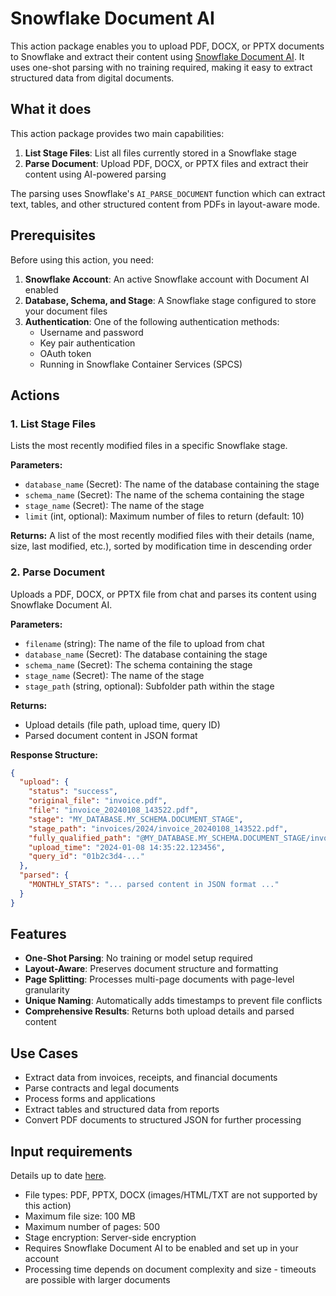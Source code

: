 # Snowflake Document AI

This action package enables you to upload PDF, DOCX, or PPTX documents to Snowflake and extract their content using [Snowflake Document AI](https://docs.snowflake.com/en/user-guide/snowflake-cortex/document-ai/overview). It uses one-shot parsing with no training required, making it easy to extract structured data from digital documents.

## What it does

This action package provides two main capabilities:

1. **List Stage Files**: List all files currently stored in a Snowflake stage
2. **Parse Document**: Upload PDF, DOCX, or PPTX files and extract their content using AI-powered parsing

The parsing uses Snowflake's `AI_PARSE_DOCUMENT` function which can extract text, tables, and other structured content from PDFs in layout-aware mode.

## Prerequisites

Before using this action, you need:

1. **Snowflake Account**: An active Snowflake account with Document AI enabled
2. **Database, Schema, and Stage**: A Snowflake stage configured to store your document files
3. **Authentication**: One of the following authentication methods:
   - Username and password
   - Key pair authentication
   - OAuth token
   - Running in Snowflake Container Services (SPCS)

## Actions

### 1. List Stage Files

Lists the most recently modified files in a specific Snowflake stage.

**Parameters:**
- `database_name` (Secret): The name of the database containing the stage
- `schema_name` (Secret): The name of the schema containing the stage
- `stage_name` (Secret): The name of the stage
- `limit` (int, optional): Maximum number of files to return (default: 10)

**Returns:** A list of the most recently modified files with their details (name, size, last modified, etc.), sorted by modification time in descending order

### 2. Parse Document

Uploads a PDF, DOCX, or PPTX file from chat and parses its content using Snowflake Document AI.

**Parameters:**
- `filename` (string): The name of the file to upload from chat
- `database_name` (Secret): The database containing the stage
- `schema_name` (Secret): The schema containing the stage
- `stage_name` (Secret): The name of the stage
- `stage_path` (string, optional): Subfolder path within the stage

**Returns:** 
- Upload details (file path, upload time, query ID)
- Parsed document content in JSON format

**Response Structure:**
```json
{
  "upload": {
    "status": "success",
    "original_file": "invoice.pdf",
    "file": "invoice_20240108_143522.pdf",
    "stage": "MY_DATABASE.MY_SCHEMA.DOCUMENT_STAGE",
    "stage_path": "invoices/2024/invoice_20240108_143522.pdf",
    "fully_qualified_path": "@MY_DATABASE.MY_SCHEMA.DOCUMENT_STAGE/invoices/2024/invoice_20240108_143522.pdf",
    "upload_time": "2024-01-08 14:35:22.123456",
    "query_id": "01b2c3d4-..."
  },
  "parsed": {
    "MONTHLY_STATS": "... parsed content in JSON format ..."
  }
}
```

## Features

- **One-Shot Parsing**: No training or model setup required
- **Layout-Aware**: Preserves document structure and formatting
- **Page Splitting**: Processes multi-page documents with page-level granularity
- **Unique Naming**: Automatically adds timestamps to prevent file conflicts
- **Comprehensive Results**: Returns both upload details and parsed content

## Use Cases

- Extract data from invoices, receipts, and financial documents
- Parse contracts and legal documents
- Process forms and applications
- Extract tables and structured data from reports
- Convert PDF documents to structured JSON for further processing

## Input requirements

Details up to date [here](https://docs.snowflake.com/en/user-guide/snowflake-cortex/parse-document#input-requirements).

- File types: PDF, PPTX, DOCX (images/HTML/TXT are not supported by this action)
- Maximum file size: 100 MB
- Maximum number of pages: 500
- Stage encryption: Server-side encryption
- Requires Snowflake Document AI to be enabled and set up in your account
- Processing time depends on document complexity and size - timeouts are possible with larger documents